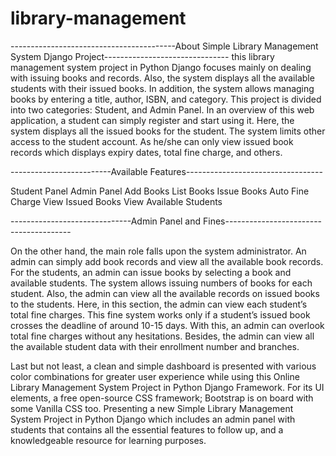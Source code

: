 # library-management
-----------------------------------------About Simple Library Management System Django Project-------------------------------
this library management system project in Python Django focuses mainly on dealing with issuing books and records. Also, the system displays all the available students with their issued books. In addition, the system allows managing books by entering a title, author, ISBN, and category. This project is divided into two categories: Student, and Admin Panel. In an overview of this web application, a student can simply register and start using it. Here, the system displays all the issued books for the student. The system limits other access to the student account. As he/she can only view issued book records which displays expiry dates, total fine charge, and others.

-------------------------Available Features----------------------------------

Student Panel
Admin Panel
Add Books
List Books
Issue Books
Auto Fine Charge
View Issued Books
View Available Students


------------------------------Admin Panel and Fines---------------------------------------

On the other hand, the main role falls upon the system administrator. An admin can simply add book records and view all the available book records. For the students, an admin can issue books by selecting a book and available students. The system allows issuing numbers of books for each student. Also, the admin can view all the available records on issued books to the students. Here, in this section, the admin can view each student’s total fine charges. This fine system works only if a student’s issued book crosses the deadline of around 10-15 days. With this, an admin can overlook total fine charges without any hesitations. Besides, the admin can view all the available student data with their enrollment number and branches.

Last but not least, a clean and simple dashboard is presented with various color combinations for greater user experience while using this Online Library Management System Project in Python Django Framework. For its UI elements, a free open-source CSS framework; Bootstrap is on board with some Vanilla CSS too. Presenting a new Simple Library Management System Project in Python Django which includes an admin panel with students that contains all the essential features to follow up, and a knowledgeable resource for learning purposes.
